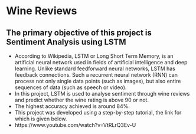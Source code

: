 <h1> Wine Reviews </h1>
<h2> The primary objective of this project is Sentiment Analysis using LSTM </h2>
<ul>
<li> According to Wikipedia, LSTM or Long Short Term Memory, is an artificial neural network used in fields of artificial intelligence and deep learning. 
Unlike standard feedforward neural networks, LSTM has feedback connections. 
Such a recurrent neural network (RNN) can process not only single data points (such as images), but also entire sequences of data (such as speech or video). </li>
<li> In this project, LSTM is used to analyse sentiment through wine reviews and predict whether the wine rating is above 90 or not.</li>
<li> The highest accuracy achieved is around 84%.</li>
<li> This project was developed using a step-by-step tutorial, the link for which is given below.</li>
<li> <a> https://www.youtube.com/watch?v=VtRLrQ3Ev-U </a> </li>
</ul>
